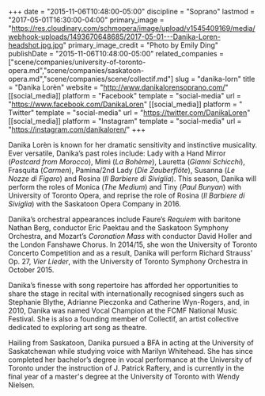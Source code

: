 +++
date = "2015-11-06T10:48:00-05:00"
discipline = "Soprano"
lastmod = "2017-05-01T16:30:00-04:00"
primary_image = "https://res.cloudinary.com/schmopera/image/upload/v1545409169/media/webhook-uploads/1493670648685/2017-05-01---Danika-Loren-headshot.jpg.jpg"
primary_image_credit = "Photo by Emily Ding"
publishDate = "2015-11-06T10:48:00-05:00"
related_companies = ["scene/companies/university-of-toronto-opera.md","scene/companies/saskatoon-opera.md","scene/companies/scene/collectif.md"]
slug = "danika-lorn"
title = "Danika Lorèn"
website = "http://www.danikalorensoprano.com/"
[[social_media]]
platform = "Facebook"
template = "social-media"
url = "https://www.facebook.com/DanikaLoren"
[[social_media]]
platform = " Twitter"
template = "social-media"
url = "https://twitter.com/DanikaLoren"
[[social_media]]
platform = "Instagram"
template = "social-media"
url = "https://instagram.com/danikaloren/"
+++

Danika Lorèn is known for her dramatic sensitivity and instinctive musicality. Ever versatile, Danika’s past roles include: Lady with a Hand Mirror (*Postcard from Morocco*), Mimì (*La Bohème*), Lauretta (*Gianni Schicchi*), Frasquita (*Carmen*), Pamina/2nd Lady (*Die Zauberflöte*), Susanna (*Le Nozze di Figaro*) and Rosina (*Il Barbiere di Siviglia*). This season, Danika will perform the roles of Monica (*The Medium*) and Tiny (*Paul Bunyan*) with University of Toronto Opera, and reprise the role of Rosina (*Il Barbiere di Siviglia*) with the Saskatoon Opera Company in 2016.

Danika’s orchestral appearances include Faure’s *Requiem* with baritone Nathan Berg, conductor Eric Paektau and the Saskatoon Symphony Orchestra, and Mozart’s *Coronation Mass* with conductor David Holler and the London Fanshawe Chorus. In 2014/15, she won the University of Toronto Concerto Competition and as a result, Danika will perform Richard Strauss’ Op. 27, *Vier Lieder*, with the University of Toronto Symphony Orchestra in October 2015.

Danika’s finesse with song repertoire has afforded her opportunities to share the stage in recital with internationally recognised singers such as Stephanie Blythe, Adrianne Pieczonka and Catherine Wyn-Rogers, and, in 2010, Danika was named Vocal Champion at the FCMF National Music Festival. She is also a founding member of Collectìf, an artist collective dedicated to exploring art song as theatre.

Hailing from Saskatoon, Danika pursued a BFA in acting at the University of Saskatchewan while studying voice with Marilyn Whitehead. She has since completed her bachelor’s degree in vocal performance at the University of Toronto under the instruction of J. Patrick Raftery, and is currently in the final year of a master's degree at the University of Toronto with Wendy Nielsen.
